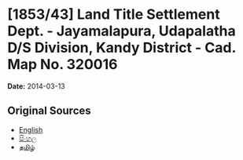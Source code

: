# [1853/43] Land Title Settlement Dept. - Jayamalapura, Udapalatha D/S Division, Kandy District - Cad. Map No. 320016

**Date:** 2014-03-13

## Original Sources

- [English](https://documents.gov.lk/view/extra-gazettes/2014/3/1853-43_E.pdf)
- [සිංහල](https://documents.gov.lk/view/extra-gazettes/2014/3/1853-43_S.pdf)
- [தமிழ்](https://documents.gov.lk/view/extra-gazettes/2014/3/1853-43_T.pdf)
